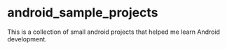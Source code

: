 # android_sample_projects

This is a collection of small android projects that helped me learn Android development.
